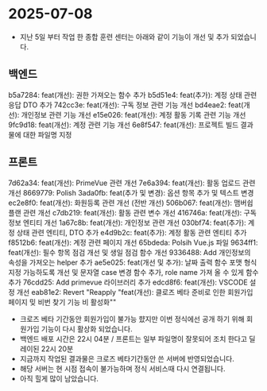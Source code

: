 # 2025-07-08

- 지난 5일 부터 작업 한 종합 훈련 센터는 아래와 같이 기능이 개선 및 추가 되었습니다.

## 백엔드

b5a7284: feat(개선): 권한 가져오는 함수 추가
b5d51e4: feat(추가): 계정 상태 관련 응답 DTO 추가
742cc3e: feat(개선): 구독 정보 관련 기능 개선
bd4eae2: feat(개선): 개인정보 관련 기능 개선
e15e026: feat(개선): 계정 활동 기록 관련 기능 개선
9fc9d18: feat(개선): 계정 관련 기능 개선
6e8f547: feat(개선): 프로젝트 빌드 결과물에 대한 파일명 지정

## 프론트

7d62a34: feat(개선): PrimeVue 관련 개선
7e6a394: feat(개선): 활동 업로드 관련 개선
8669779: Polish
3ada0fb: feat(추가 및 변경): 옵션 항목 추가 및 텍스트 변경
ec2e8f0: feat(개선): 화원등록 관련 개선 (전반 개선)
506b067: feat(개선): 맴버쉽 플랜 관련 개선
c7db219: feat(개선): 활동 관련 변수 개선
416746a: feat(개선): 구독 정보 엔티티 개선
1a67c8b: feat(개선): 개인정보 관련 개선
030bf74: feat(추가): 계정 상태 관련 엔티티, DTO 추가
e4d9b2c: feat(추가): 계정 활동 관련 엔티티 추가
f8512b6: feat(개선): 계정 관련 페이지 개선
65bdeda: Polsih Vue.js 파일
9634ff1: feat(개선): 필수 항목 점검 개선 및 생일 점검 함수 개선
9336488: Add 개인정보의 속성을 가져오는 helper 추가
ae5e025: feat(개선 및 추가): 날짜 출력 함수 포맷 형식 지정 가능하도록 개선 및 문자열 case 변경 함수 추가, role name 가져 올 수 있게 함수 추가
76cdd25: Add primevue 라이브러리 추가
edcd8f6: feat(개선): VSCODE 설정 개선
eab81e2: Revert "Reapply "feat(개선): 클로즈 베타 준비로 인한 회원가입 페이지 밎 비번 찾기 기능 비 활성화""

- 크로즈 베타 기간동안 회원가입이 불가능 햤지만 이번 정식에선 공개 하기 위해 회원가입 기능이 다시 활상화 되었습니다.
- 백엔드 배포 시간은 22시 04분 / 프론트는 일부 파일명이 잘못되어 조치 한다고 딜레이된 22시 20분
- 지금까지 작업된 결과물은 크로즈 베타기간동안 쓴 서버에 반영되었습니다.
- 해당 서버는 현 시점 접속이 불가능하며 정식 서비스때 다시 연결됩니다.
- 아직 힐게 많이 남았습니다.
